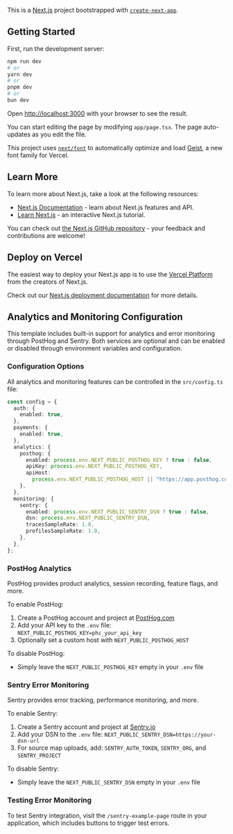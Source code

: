 This is a [Next.js](https://nextjs.org) project bootstrapped with [`create-next-app`](https://nextjs.org/docs/app/api-reference/cli/create-next-app).

## Getting Started

First, run the development server:

```bash
npm run dev
# or
yarn dev
# or
pnpm dev
# or
bun dev
```

Open [http://localhost:3000](http://localhost:3000) with your browser to see the result.

You can start editing the page by modifying `app/page.tsx`. The page auto-updates as you edit the file.

This project uses [`next/font`](https://nextjs.org/docs/app/building-your-application/optimizing/fonts) to automatically optimize and load [Geist](https://vercel.com/font), a new font family for Vercel.

## Learn More

To learn more about Next.js, take a look at the following resources:

- [Next.js Documentation](https://nextjs.org/docs) - learn about Next.js features and API.
- [Learn Next.js](https://nextjs.org/learn) - an interactive Next.js tutorial.

You can check out [the Next.js GitHub repository](https://github.com/vercel/next.js) - your feedback and contributions are welcome!

## Deploy on Vercel

The easiest way to deploy your Next.js app is to use the [Vercel Platform](https://vercel.com/new?utm_medium=default-template&filter=next.js&utm_source=create-next-app&utm_campaign=create-next-app-readme) from the creators of Next.js.

Check out our [Next.js deployment documentation](https://nextjs.org/docs/app/building-your-application/deploying) for more details.

## Analytics and Monitoring Configuration

This template includes built-in support for analytics and error monitoring through PostHog and Sentry. Both services are optional and can be enabled or disabled through environment variables and configuration.

### Configuration Options

All analytics and monitoring features can be controlled in the `src/config.ts` file:

```typescript
const config = {
  auth: {
    enabled: true,
  },
  payments: {
    enabled: true,
  },
  analytics: {
    posthog: {
      enabled: process.env.NEXT_PUBLIC_POSTHOG_KEY ? true : false,
      apiKey: process.env.NEXT_PUBLIC_POSTHOG_KEY,
      apiHost:
        process.env.NEXT_PUBLIC_POSTHOG_HOST || "https://app.posthog.com",
    },
  },
  monitoring: {
    sentry: {
      enabled: process.env.NEXT_PUBLIC_SENTRY_DSN ? true : false,
      dsn: process.env.NEXT_PUBLIC_SENTRY_DSN,
      tracesSampleRate: 1.0,
      profilesSampleRate: 1.0,
    },
  },
};
```

### PostHog Analytics

PostHog provides product analytics, session recording, feature flags, and more.

To enable PostHog:

1. Create a PostHog account and project at [PostHog.com](https://posthog.com)
2. Add your API key to the `.env` file: `NEXT_PUBLIC_POSTHOG_KEY=phc_your_api_key`
3. Optionally set a custom host with `NEXT_PUBLIC_POSTHOG_HOST`

To disable PostHog:

- Simply leave the `NEXT_PUBLIC_POSTHOG_KEY` empty in your `.env` file

### Sentry Error Monitoring

Sentry provides error tracking, performance monitoring, and more.

To enable Sentry:

1. Create a Sentry account and project at [Sentry.io](https://sentry.io)
2. Add your DSN to the `.env` file: `NEXT_PUBLIC_SENTRY_DSN=https://your-dsn-url`
3. For source map uploads, add: `SENTRY_AUTH_TOKEN`, `SENTRY_ORG`, and `SENTRY_PROJECT`

To disable Sentry:

- Simply leave the `NEXT_PUBLIC_SENTRY_DSN` empty in your `.env` file

### Testing Error Monitoring

To test Sentry integration, visit the `/sentry-example-page` route in your application, which includes buttons to trigger test errors.
